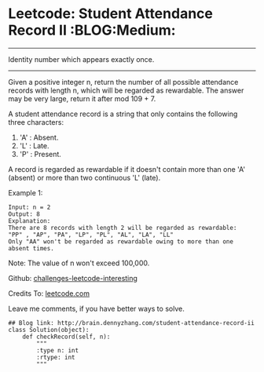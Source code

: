 # Leetcode: Student Attendance Record II     :BLOG:Medium:


---

Identity number which appears exactly once.  

---

Given a positive integer n, return the number of all possible attendance records with length n, which will be regarded as rewardable. The answer may be very large, return it after mod 109 + 7.  

A student attendance record is a string that only contains the following three characters:  

1.  'A' : Absent.
2.  'L' : Late.
3.  'P' : Present.

A record is regarded as rewardable if it doesn't contain more than one 'A' (absent) or more than two continuous 'L' (late).  

Example 1:  

    Input: n = 2
    Output: 8 
    Explanation:
    There are 8 records with length 2 will be regarded as rewardable:
    "PP" , "AP", "PA", "LP", "PL", "AL", "LA", "LL"
    Only "AA" won't be regarded as rewardable owing to more than one absent times.

Note: The value of n won't exceed 100,000.  

Github: [challenges-leetcode-interesting](https://github.com/DennyZhang/challenges-leetcode-interesting/tree/master/student-attendance-record-ii)  

Credits To: [leetcode.com](https://leetcode.com/problems/student-attendance-record-ii/description/)  

Leave me comments, if you have better ways to solve.  

    ## Blog link: http://brain.dennyzhang.com/student-attendance-record-ii
    class Solution(object):
        def checkRecord(self, n):
            """
            :type n: int
            :rtype: int
            """